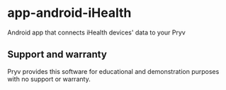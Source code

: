 # app-android-iHealth
Android app that connects iHealth devices' data to your Pryv

## Support and warranty

Pryv provides this software for educational and demonstration purposes with no support or warranty.
